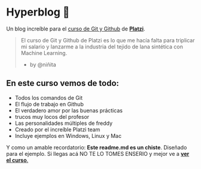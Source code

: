 # **Hyperblog** 💚
Un blog increíble para el [curso de Git y Github][platzi.com/cursos/git-github/] de [**Platzi**][platzi.com].

>  El curso de Git y Github de Platzi es lo que me hacía falta para triplicar mi salario y lanzarme a la industria del tejido de lana sintética con Machine Learning.
> * by @niñita

## En este curso vemos de todo:
* Todos los comandos de Git
* El flujo de trabajo en Github
* El verdadero amor por las buenas prácticas
* trucos muy locos del profesor
* Las personalidades múltiples de freddy
* Creado por el increíble Platzi team
* Incluye ejemplos en Windows, Linux y Mac

Y como un amable recordatorio: **Este readme.md es un chiste**. Diseñado para el ejemplo. Si llegas acá NO TE LO TOMES ENSERIO y mejor ve a [**ver el curso**.][platzi.com/cursos/git-github/]

[platzi.com/cursos/git-github/]: http://platzi.com/cursos/git-github/ "curso de Git y Github"
[platzi.com]: http://platzi.com "Platzi"
[platzi.com/cursos/git-github/]: http://platzi.com/cursos/git-github/ "ver el curso"